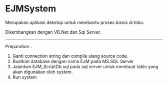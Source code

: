 # EJMSystem
Merupakan aplikasi dekstop untuk membantu proses bisnis di toko.


Dikembangkan dengan VB.Net dan Sql Server.

----------------------------------

Preparation :

1. Ganti connection string dan compile ulang source code.
2. Buatkan database dengan nama EJM pada MS.SQL Server
3. Jalankan EJM_ScriptDb.sql pada sql server untuk membuat table yang akan digunakan oleh system.
4. Run system
 

